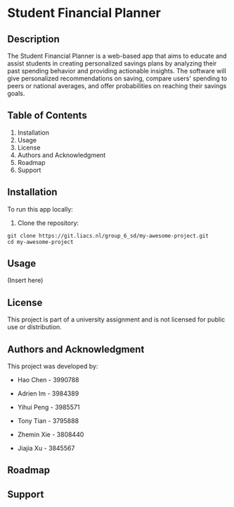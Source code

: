 # Student Financial Planner


## Description

The Student Financial Planner is a web-based app that aims to educate and assist students in creating personalized savings plans by analyzing their past spending behavior and providing actionable insights. The software will give personalized recommendations on saving, compare users' spending to peers or national averages, and offer probabilities on reaching their savings goals.


## Table of Contents

1. Installation
2. Usage
3. License
4. Authors and Acknowledgment
5. Roadmap
6. Support

## Installation
To run this app locally:

1. Clone the repository:

```
git clone https://git.liacs.nl/group_6_sd/my-awesome-project.git
cd my-awesome-project
```

## Usage 

(Insert here)

## License 
This project is part of a university assignment and is not licensed for public use or distribution.

## Authors and Acknowledgment
This project was developed by: 

- Hao Chen - 3990788

- Adrien Im - 3984389

- Yihui Peng - 3985571

- Tony Tian - 3795888

- Zhemin Xie - 3808440

- Jiajia Xu - 3845567


## Roadmap

## Support

